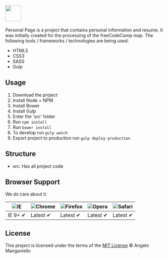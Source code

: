 # <a href='https://amanganiello90.github.io/'><img src='https://avatars3.githubusercontent.com/u/20536757?s=400&v=4' height='50'></a>

Personal Page is a project that contains personal information and resume. It was initially created for the processing of the freeCodeCamp map. The following tools / frameworks / technologies are being used:

* HTML5
* CSS3
* SASS
* Gulp


## Usage

1. Download the project
2. Install Node + NPM
3. Install Bower
4. Install Gulp
5. Enter the 'src' folder
6. Run `npm install`
7. Run `bower install`
8. To develop run `gulp watch`
9. Export project to production run `gulp deploy-production`

## Structure
* src: Has all project code

## Browser Support

We do care about it.

![IE](https://cloud.githubusercontent.com/assets/398893/3528325/20373e76-078e-11e4-8e3a-1cb86cf506f0.png) | ![Chrome](https://cloud.githubusercontent.com/assets/398893/3528328/23bc7bc4-078e-11e4-8752-ba2809bf5cce.png) | ![Firefox](https://cloud.githubusercontent.com/assets/398893/3528329/26283ab0-078e-11e4-84d4-db2cf1009953.png) | ![Opera](https://cloud.githubusercontent.com/assets/398893/3528330/27ec9fa8-078e-11e4-95cb-709fd11dac16.png) | ![Safari](https://cloud.githubusercontent.com/assets/398893/3528331/29df8618-078e-11e4-8e3e-ed8ac738693f.png)
--- | --- | --- | --- | --- |
IE 9+ ✔ | Latest ✔ | Latest ✔ | Latest ✔ | Latest ✔ |


## License

This project is licensed under the terms of the [MIT License](https://github.com/amanganiello90/amanganiello90.github.io/blob/master/LICENSE) © Angelo Manganiello
